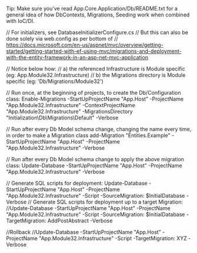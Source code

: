 ﻿Tip: 
Make sure you've read App.Core.Application/Db/README.txt for a general 
idea of how DbContexts, Migrations, Seeding work when combined with IoC/DI.

// For initializers, see DatabaseInitializerConfigure.cs
// But this can also be done solely via web.config as per bottom of
// https://docs.microsoft.com/en-us/aspnet/mvc/overview/getting-started/getting-started-with-ef-using-mvc/migrations-and-deployment-with-the-entity-framework-in-an-asp-net-mvc-application


// Notice below how:
// a) the referenced Infrastructure is Module specific (eg: App.Module32.Infrastructure)
// b) the Migrations directory is Module specific (eg: 'Db/Migrations/Module32')

// Run once, at the beginning of projects, to create the Db/Configuration class:
Enable-Migrations -StartUpProjectName "App.Host" -ProjectName "App.Module32.Infrastructure" -ContextProjectName "App.Module32.Infrastructure" -MigrationsDirectory "Initialization\Db\Migrations\Default" -Verbose

// Run after every Db Model schema change, changing the name every time, in order to make a Migration class
add-Migration "Entities.Example" -StartUpProjectName "App.Host" -ProjectName "App.Module32.Infrastructure" -Verbose                      

// Run after every Db Model schema change to apply the above migration class:
Update-Database -StartUpProjectName "App.Host" -ProjectName "App.Module32.Infrastructure" -Verbose


// Generate SQL scripts for deployment:
Update-Database -StartUpProjectName "App.Host" -ProjectName "App.Module32.Infrastructure" -Script -SourceMigration: $InitialDatabase -Verbose 
// Generate SQL scripts for deployment up to a target Migration:
//Update-Database -StartUpProjectName "App.Host" -ProjectName "App.Module32.Infrastructure" -Script -SourceMigration: $InitialDatabase -TargetMigration: AddPostAbstract -Verbose

//Rollback 
//Update-Database -StartUpProjectName "App.Host" -ProjectName "App.Module32.Infrastructure" -Script -TargetMigration: XYZ -Verbose   



